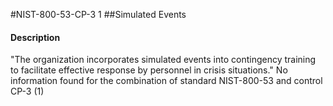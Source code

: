 #NIST-800-53-CP-3 1
##Simulated Events
#### Description
"The organization incorporates simulated events into contingency training to facilitate effective response by personnel in crisis situations."
No information found for the combination of standard NIST-800-53 and control CP-3 (1)
